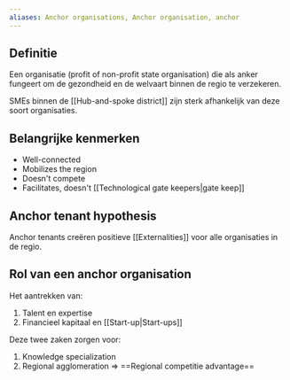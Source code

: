 ```yaml
---
aliases: Anchor organisations, Anchor organisation, anchor
---
```

## Definitie
Een organisatie (profit of non-profit state organisation) die als anker fungeert om de gezondheid en de welvaart binnen de regio te verzekeren.

SMEs binnen de [[Hub-and-spoke district]] zijn sterk afhankelijk van deze soort organisaties.

## Belangrijke kenmerken
- Well-connected
- Mobilizes the region
- Doesn't compete
- Facilitates, doesn't [[Technological gate keepers|gate keep]]

## Anchor tenant hypothesis
Anchor tenants creëren positieve [[Externalities]] voor alle organisaties in de regio.

## Rol van een anchor organisation
Het aantrekken van:
1. Talent en expertise
2. Financieel kapitaal en [[Start-up|Start-ups]]

Deze twee zaken zorgen voor:
1. Knowledge specialization
2. Regional agglomeration
=> ==Regional competitie advantage==